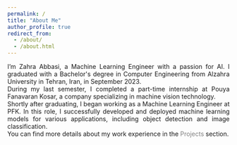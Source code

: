 ```yaml
---
permalink: /
title: "About Me"
author_profile: true
redirect_from: 
  - /about/
  - /about.html
---
```


<style>
  .justify-text {
    text-align: justify;
  }
  .justify-text a {
    color: #808080;
    text-decoration: None;
  }
</style>

<!-- <div class="justify-text">

<p style="text-align: justify;"> I'm Zahra Abbasi, a Machine Learning Engineer passionate about AI. In September 2023, I graduated with a Bachelor's degree in Computer Engineering from Alzahra University in Tehran, Iran.</p>
<p style="text-align: justify;"> Soon after, I started working as a Machine Learning Engineer at <a href='http://en.pfkvision.com'> Pouya Fanavaran Kosar </a>, a company that works on machine vision technology.</p>

<p>In my last semsetr I did a part-time internship at <a href='http://en.pfkvision.com'> Pouya Fanavaran Kosar </a>, a company that works on machine vision technology.</p>
<p style="text-align: justify;"> Soon after graduating, I started working as a Machine Learning Engineer at pfk
In this role, I successfully developed and deployed machine learning models for diverse applications, such as object detection and image classification. I also worked on training and fine-tuning deep learning models to improve their performance and accuracy. Additionally, I was involved in the development of applications that use machine learning models for different tasks. You can find more details about my work experience in <a href='/projects'>Projects</a> section.
</p>
</div> -->

<div class="justify-text">
I’m Zahra Abbasi, a Machine Learning Engineer with a passion for AI. I graduated with a Bachelor's degree in Computer Engineering from Alzahra University in Tehran, Iran, in September 2023. <br/>
During my last semester, I completed a part-time internship at Pouya Fanavaran Kosar, a company specializing in machine vision technology.<br/>
Shortly after graduating, I began working as a Machine Learning Engineer at PFK. In this role, I successfully developed and deployed machine learning models for various applications, including object detection and image classification. <br/>You can find more details about my work experience in the <a href='/projects'>Projects</a> section.
</div>